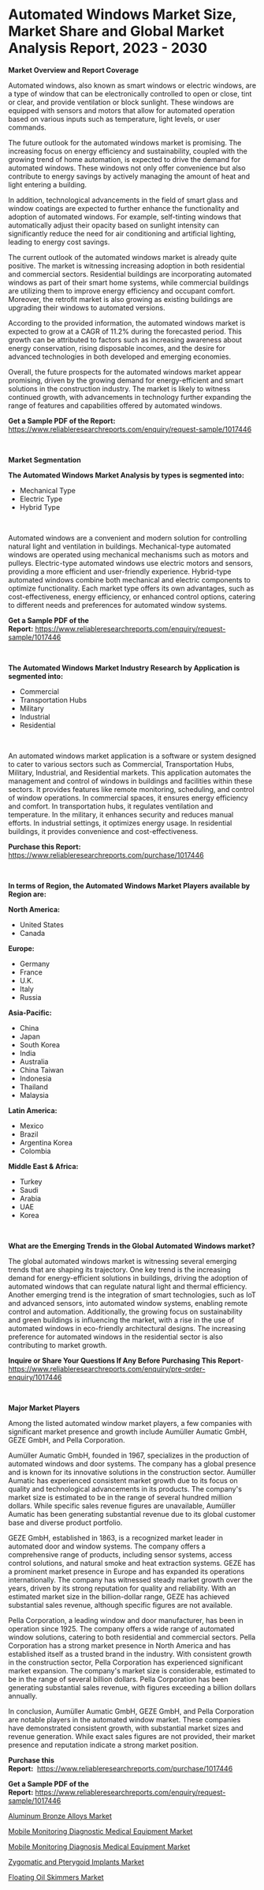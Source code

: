 <p><h1>Automated Windows Market Size, Market Share and Global Market Analysis Report, 2023 - 2030</h1></p><p><strong>Market Overview and Report Coverage</strong></p>
<p><p>Automated windows, also known as smart windows or electric windows, are a type of window that can be electronically controlled to open or close, tint or clear, and provide ventilation or block sunlight. These windows are equipped with sensors and motors that allow for automated operation based on various inputs such as temperature, light levels, or user commands.</p><p>The future outlook for the automated windows market is promising. The increasing focus on energy efficiency and sustainability, coupled with the growing trend of home automation, is expected to drive the demand for automated windows. These windows not only offer convenience but also contribute to energy savings by actively managing the amount of heat and light entering a building. </p><p>In addition, technological advancements in the field of smart glass and window coatings are expected to further enhance the functionality and adoption of automated windows. For example, self-tinting windows that automatically adjust their opacity based on sunlight intensity can significantly reduce the need for air conditioning and artificial lighting, leading to energy cost savings.</p><p>The current outlook of the automated windows market is already quite positive. The market is witnessing increasing adoption in both residential and commercial sectors. Residential buildings are incorporating automated windows as part of their smart home systems, while commercial buildings are utilizing them to improve energy efficiency and occupant comfort. Moreover, the retrofit market is also growing as existing buildings are upgrading their windows to automated versions.</p><p>According to the provided information, the automated windows market is expected to grow at a CAGR of 11.2% during the forecasted period. This growth can be attributed to factors such as increasing awareness about energy conservation, rising disposable incomes, and the desire for advanced technologies in both developed and emerging economies.</p><p>Overall, the future prospects for the automated windows market appear promising, driven by the growing demand for energy-efficient and smart solutions in the construction industry. The market is likely to witness continued growth, with advancements in technology further expanding the range of features and capabilities offered by automated windows.</p></p>
<p><strong>Get a Sample PDF of the Report:</strong> <a href="https://www.reliableresearchreports.com/enquiry/request-sample/1017446">https://www.reliableresearchreports.com/enquiry/request-sample/1017446</a></p>
<p>&nbsp;</p>
<p><strong>Market Segmentation</strong></p>
<p><strong>The Automated Windows Market Analysis by types is segmented into:</strong></p>
<p><ul><li>Mechanical Type</li><li>Electric Type</li><li>Hybrid Type</li></ul></p>
<p>&nbsp;</p>
<p><p>Automated windows are a convenient and modern solution for controlling natural light and ventilation in buildings. Mechanical-type automated windows are operated using mechanical mechanisms such as motors and pulleys. Electric-type automated windows use electric motors and sensors, providing a more efficient and user-friendly experience. Hybrid-type automated windows combine both mechanical and electric components to optimize functionality. Each market type offers its own advantages, such as cost-effectiveness, energy efficiency, or enhanced control options, catering to different needs and preferences for automated window systems.</p></p>
<p><strong>Get a Sample PDF of the Report:</strong>&nbsp;<a href="https://www.reliableresearchreports.com/enquiry/request-sample/1017446">https://www.reliableresearchreports.com/enquiry/request-sample/1017446</a></p>
<p>&nbsp;</p>
<p><strong>The Automated Windows Market Industry Research by Application is segmented into:</strong></p>
<p><ul><li>Commercial</li><li>Transportation Hubs</li><li>Military</li><li>Industrial</li><li>Residential</li></ul></p>
<p>&nbsp;</p>
<p><p>An automated windows market application is a software or system designed to cater to various sectors such as Commercial, Transportation Hubs, Military, Industrial, and Residential markets. This application automates the management and control of windows in buildings and facilities within these sectors. It provides features like remote monitoring, scheduling, and control of window operations. In commercial spaces, it ensures energy efficiency and comfort. In transportation hubs, it regulates ventilation and temperature. In the military, it enhances security and reduces manual efforts. In industrial settings, it optimizes energy usage. In residential buildings, it provides convenience and cost-effectiveness.</p></p>
<p><strong>Purchase this Report:</strong>&nbsp; <a href="https://www.reliableresearchreports.com/purchase/1017446">https://www.reliableresearchreports.com/purchase/1017446</a></p>
<p>&nbsp;</p>
<p><strong>In terms of Region, the Automated Windows Market Players available by Region are:</strong></p>
<p>
    <p> <strong> North America: </strong>
        <ul>
            <li>United States</li>
            <li>Canada</li>
        </ul>
        </p> 
    <p> <strong> Europe: </strong>
        <ul>
            <li>Germany</li>
            <li>France</li>
            <li>U.K.</li>
            <li>Italy</li>
            <li>Russia</li>
        </ul>
        </p> 
    <p> <strong> Asia-Pacific: </strong>
        <ul>
            <li>China</li>
            <li>Japan</li>
            <li>South Korea</li>
            <li>India</li>
            <li>Australia</li>
            <li>China Taiwan</li>
            <li>Indonesia</li>
            <li>Thailand</li>
            <li>Malaysia</li>
        </ul>
        </p> 
    <p> <strong> Latin America: </strong>
        <ul>
            <li>Mexico</li>
            <li>Brazil</li>
            <li>Argentina Korea</li>
            <li>Colombia</li>
        </ul>
        </p> 
    <p> <strong> Middle East & Africa: </strong>
        <ul>
            <li>Turkey</li>
            <li>Saudi</li>
            <li>Arabia</li>
            <li>UAE</li>
            <li>Korea</li>
        </ul>
    </p>
    </p>
<p>&nbsp;</p>
<p><strong>What are the Emerging Trends in the Global Automated Windows market?</strong></p>
<p><p>The global automated windows market is witnessing several emerging trends that are shaping its trajectory. One key trend is the increasing demand for energy-efficient solutions in buildings, driving the adoption of automated windows that can regulate natural light and thermal efficiency. Another emerging trend is the integration of smart technologies, such as IoT and advanced sensors, into automated window systems, enabling remote control and automation. Additionally, the growing focus on sustainability and green buildings is influencing the market, with a rise in the use of automated windows in eco-friendly architectural designs. The increasing preference for automated windows in the residential sector is also contributing to market growth.</p></p>
<p><strong>Inquire or Share Your Questions If Any Before Purchasing This Report</strong>- <a href="https://www.reliableresearchreports.com/enquiry/pre-order-enquiry/1017446">https://www.reliableresearchreports.com/enquiry/pre-order-enquiry/1017446</a></p>
<p>&nbsp;</p>
<p><strong>Major Market Players</strong></p>
<p><p>Among the listed automated window market players, a few companies with significant market presence and growth include Aumüller Aumatic GmbH, GEZE GmbH, and Pella Corporation. </p><p>Aumüller Aumatic GmbH, founded in 1967, specializes in the production of automated windows and door systems. The company has a global presence and is known for its innovative solutions in the construction sector. Aumüller Aumatic has experienced consistent market growth due to its focus on quality and technological advancements in its products. The company's market size is estimated to be in the range of several hundred million dollars. While specific sales revenue figures are unavailable, Aumüller Aumatic has been generating substantial revenue due to its global customer base and diverse product portfolio.</p><p>GEZE GmbH, established in 1863, is a recognized market leader in automated door and window systems. The company offers a comprehensive range of products, including sensor systems, access control solutions, and natural smoke and heat extraction systems. GEZE has a prominent market presence in Europe and has expanded its operations internationally. The company has witnessed steady market growth over the years, driven by its strong reputation for quality and reliability. With an estimated market size in the billion-dollar range, GEZE has achieved substantial sales revenue, although specific figures are not available.</p><p>Pella Corporation, a leading window and door manufacturer, has been in operation since 1925. The company offers a wide range of automated window solutions, catering to both residential and commercial sectors. Pella Corporation has a strong market presence in North America and has established itself as a trusted brand in the industry. With consistent growth in the construction sector, Pella Corporation has experienced significant market expansion. The company's market size is considerable, estimated to be in the range of several billion dollars. Pella Corporation has been generating substantial sales revenue, with figures exceeding a billion dollars annually.</p><p>In conclusion, Aumüller Aumatic GmbH, GEZE GmbH, and Pella Corporation are notable players in the automated window market. These companies have demonstrated consistent growth, with substantial market sizes and revenue generation. While exact sales figures are not provided, their market presence and reputation indicate a strong market position.</p></p>
<p><strong>Purchase this Report:</strong>&nbsp;&nbsp;<a href="https://www.reliableresearchreports.com/purchase/1017446">https://www.reliableresearchreports.com/purchase/1017446</a></p>
<p></p>
<p><strong>Get a Sample PDF of the Report:</strong>&nbsp;<a href="https://www.reliableresearchreports.com/enquiry/request-sample/1017446">https://www.reliableresearchreports.com/enquiry/request-sample/1017446</a></p>
<p><p><a href="https://www.linkedin.com/pulse/aluminum-bronze-alloys-market-share-amp-new-trends-analysis-1909e/">Aluminum Bronze Alloys Market</a></p><p><a href="https://www.reportprime.com/mobile-monitoring-diagnostic-medical-equipment-r9507">Mobile Monitoring Diagnostic Medical Equipment Market</a></p><p><a href="https://www.reportprime.com/mobile-monitoring-diagnosis-medical-equipment-r9505">Mobile Monitoring Diagnosis Medical Equipment Market</a></p><p><a href="https://github.com/reportprime/Market-Research-Report-List-1/blob/main/zygomatic-and-pterygoid-implants-market.md">Zygomatic and Pterygoid Implants Market</a></p><p><a href="https://medium.com/@williambatz97/floating-oil-skimmers-market-size-growth-forecast-2023-2030-8751bc6f4d47">Floating Oil Skimmers Market</a></p></p>